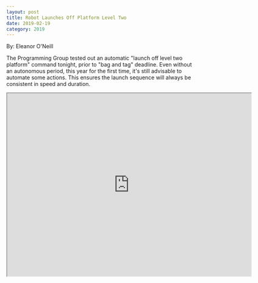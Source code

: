 ```yaml
---
layout: post
title: Robot Launches Off Platform Level Two
date: 2019-02-19
category: 2019
---
```

By: Eleanor O'Neill

The Programming Group tested out an automatic "launch off level two platform" command tonight, prior to "bag and tag" deadline. Even without an autonomous period, this year for the first time, it's still advisable to automate some actions. This ensures the launch sequence will always be consistent in speed and duration.

<iframe src="https://drive.google.com/file/d/1sJEylODDuZzLnWziYvPPRZhRc1LZBWi0/preview" width="640" height="480" allow="autoplay"></iframe>

<!-- 2019/02/VID_20190219_191819.mp4 -->